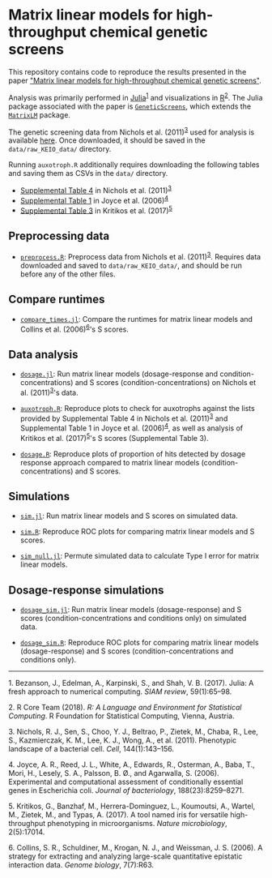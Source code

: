 # Matrix linear models for high-throughput chemical genetic screens

This repository contains code to reproduce the results presented in the paper ["Matrix linear models for high-throughput chemical genetic screens"](http://dx.doi.org/10.1534/genetics.119.302299). 

Analysis was primarily performed in [Julia](https://julialang.org)<sup>[1](#myfootnote1)</sup> and visualizations in [R](https://www.r-project.org/)<sup>[2](#myfootnote2)</sup>. The Julia package associated with the paper is [`GeneticScreens`](https://github.com/senresearch/GeneticScreens.jl), which extends the [`MatrixLM`](https://github.com/senresearch/MatrixLM.jl) package. 

The genetic screening data from Nichols et al. (2011)<sup>[3](#myfootnote3)</sup> used for analysis is available [here](https://figshare.com/s/f7da693dee83595eafd7). Once downloaded, it should be saved in the `data/raw_KEIO_data/` directory. 

Running `auxotroph.R` additionally requires downloading the following tables and saving them as CSVs in the `data/` directory. 

- [Supplemental Table 4](https://www.ncbi.nlm.nih.gov/pmc/articles/PMC3060659/bin/NIHMS261392-supplement-04.xls) in Nichols et al. (2011)<sup>[3](#myfootnote3)</sup>
- [Supplemental Table 1](http://systemsbiology.ucsd.edu/publications/supplemental_material/JBact2006/) in Joyce et al. (2006)<sup>[4](#myfootnote4)</sup>
- [Supplemental Table 3](https://www.ncbi.nlm.nih.gov/pmc/articles/PMC5464397/bin/NIHMS72934-supplement-Supplementary_table_3.zip) in Kritikos et al. (2017)<sup>[5](#myfootnote5)</sup>


## Preprocessing data

- [`preprocess.R`](code/preprocess.R): Preprocess data from Nichols et al. (2011)<sup>[3](#myfootnote3)</sup>. Requires data downloaded and saved to `data/raw_KEIO_data/`, and should be run before any of the other files. 


## Compare runtimes

- [`compare_times.jl`](code/compare_times.jl): Compare the runtimes for matrix linear models and Collins et al. (2006)<sup>[6](#myfootnote6)</sup>'s S scores. 


## Data analysis

- [`dosage.jl`](code/dosage.jl): Run matrix linear models (dosage-response and condition-concentrations) and S scores (condition-concentrations) on Nichols et al. (2011)<sup>[3](#myfootnote3)</sup>'s data. 

- [`auxotroph.R`](code/auxotroph.R`): Reproduce plots to check for auxotrophs against the lists provided by Supplemental Table 4 in Nichols et al. (2011)<sup>[3](#myfootnote3)</sup> and Supplemental Table 1 in Joyce et al. (2006)<sup>[4](#myfootnote4)</sup>, as well as analysis of Kritikos et al. (2017)<sup>[5](#myfootnote5)</sup>'s S scores (Supplemental Table 3). 

- [`dosage.R`](code/dosage.R): Reproduce plots of proportion of hits detected by dosage response approach compared to matrix linear models (condition-concentrations) and S scores. 


## Simulations

- [`sim.jl`](code/sim.jl): Run matrix linear models and S scores on simulated data. 

- [`sim.R`](code/sim.R): Reproduce ROC plots for comparing matrix linear models and S scores. 

- [`sim_null.jl`](code/sim_null.jl): Permute simulated data to calculate Type I error for matrix linear models. 


## Dosage-response simulations

- [`dosage_sim.jl`](code/dosage_sim.jl): Run matrix linear models (dosage-response) and S scores (condition-concentrations and conditions only) on simulated data. 

- [`dosage_sim.R`](code/dosage_sim.R): Reproduce ROC plots for comparing matrix linear models (dosage-response) and S scores (condition-concentrations and conditions only). 


---

<a name="myfootnote1">1</a>. Bezanson, J., Edelman, A., Karpinski, S., and Shah, V. B. (2017). Julia: A fresh approach to numerical computing. *SIAM review*, 59(1):65–98.

<a name="myfootnote2">2</a>. R Core Team (2018). *R: A Language and Environment for Statistical Computing*. R Foundation for Statistical Computing, Vienna, Austria.

<a name="myfootnote3">3</a>. Nichols, R. J., Sen, S., Choo, Y. J., Beltrao, P., Zietek, M., Chaba, R., Lee, S., Kazmierczak, K. M., Lee, K. J., Wong, A., et al. (2011). Phenotypic landscape of a bacterial cell. *Cell*, 144(1):143–156. 

<a name="myfootnote4">4</a>. Joyce, A. R., Reed, J. L., White, A., Edwards, R., Osterman, A., Baba, T., Mori, H., Lesely, S. A., Palsson, B. Ø., and Agarwalla, S. (2006). Experimental and computational assessment of conditionally essential genes in Escherichia coli. *Journal of bacteriology*, 188(23):8259–8271. 
    
<a name="myfootnote5">5</a>. Kritikos, G., Banzhaf, M., Herrera-Dominguez, L., Koumoutsi, A., Wartel, M., Zietek, M., and Typas, A. (2017). A tool named iris for versatile high-throughput phenotyping in microorganisms. *Nature microbiology*, 2(5):17014.

<a name="myfootnote6">6</a>. Collins, S. R., Schuldiner, M., Krogan, N. J., and Weissman, J. S. (2006). A strategy for extracting and analyzing large-scale quantitative epistatic interaction data. *Genome biology*, 7(7):R63. 
